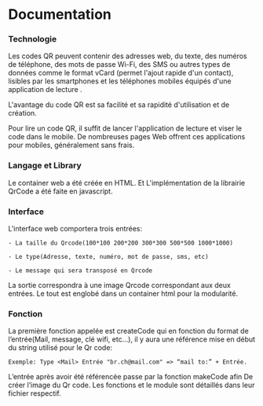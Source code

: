 # Documentation

### Technologie 

Les codes QR peuvent contenir des adresses web, du texte, des numéros de téléphone, des mots de passe Wi-Fi, des SMS ou autres types de données comme le format vCard (permet l'ajout rapide d'un contact), lisibles par les smartphones et les téléphones mobiles équipés d'une application de lecture .

L'avantage du code QR est sa facilité et sa rapidité d'utilisation et de création.

Pour lire un code QR, il suffit de lancer l'application de lecture et viser le code dans le mobile.
De nombreuses pages Web offrent ces applications pour mobiles, généralement sans frais.

### Langage et Library

Le container web a été créée en HTML. Et L'implémentation de la librairie QrCode a été faite en javascript. 

### Interface

L'interface web comportera trois entrées:

    - La taille du Qrcode(100*100 200*200 300*300 500*500 1000*1000)

    - Le type(Adresse, texte, numéro, mot de passe, sms, etc)
    
    - Le message qui sera transposé en Qrcode
    
La sortie correspondra à une image Qrcode correspondant aux deux entrées.
Le tout est englobé dans un container html pour la modularité.
   

### Fonction

La première fonction appelée est createCode qui en fonction du format de l’entrée(Mail, message, clé wifi, etc...), il y aura une référence mise en début du string utilisé pour le Qr code: 

    Exemple: Type <Mail> Entrée "br.ch@mail.com" => “mail to:” + Entrée.

L’entrée après avoir été référencée passe par la fonction makeCode afin
De créer l’image du Qr code.
Les fonctions et le module sont détaillés dans leur fichier respectif.
